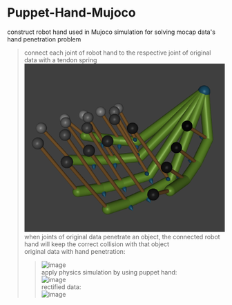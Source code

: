 # Puppet-Hand-Mujoco
construct robot hand used in Mujoco simulation for solving mocap data's hand penetration problem  
>  connect each joint of robot hand to the respective joint of original data with a tendon spring  
>  ![image](https://github.com/Hongboooooo/Puppet-Hand-Mujoco/blob/main/puppet%20hand%20with%20tendon.png)  
>  when joints of original data penetrate an object, the connected robot hand will keep the correct collision with that object  
>  original data with hand penetration:  
>> ![image](https://github.com/Hongboooooo/Puppet-Hand-Mujoco/blob/main/S40T082front.gif)  
>  apply physics simulation by using puppet hand:  
>> ![image](https://github.com/Hongboooooo/Puppet-Hand-Mujoco/blob/main/S40T082.gif)  
>  rectified data:  
>> ![image](https://github.com/Hongboooooo/Puppet-Hand-Mujoco/blob/main/S40T082back.gif)  
